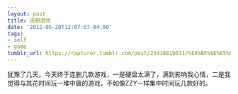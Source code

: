 ```yaml
---
layout: post
title: 连删游戏
date: '2012-05-20T12:07:07-04:00'
tags:
- self
- game
tumblr_url: https://rapturer.tumblr.com/post/23418819011/%E8%BF%9E%E5%88%A0%E6%B8%B8%E6%88%8F
---
```

犹豫了几天，今天终于连删几款游戏，一是硬盘太满了，满到影响我心情，二是我觉得与其花时间玩一堆中庸的游戏，不如像ZZY一样集中时间玩几款好的。


